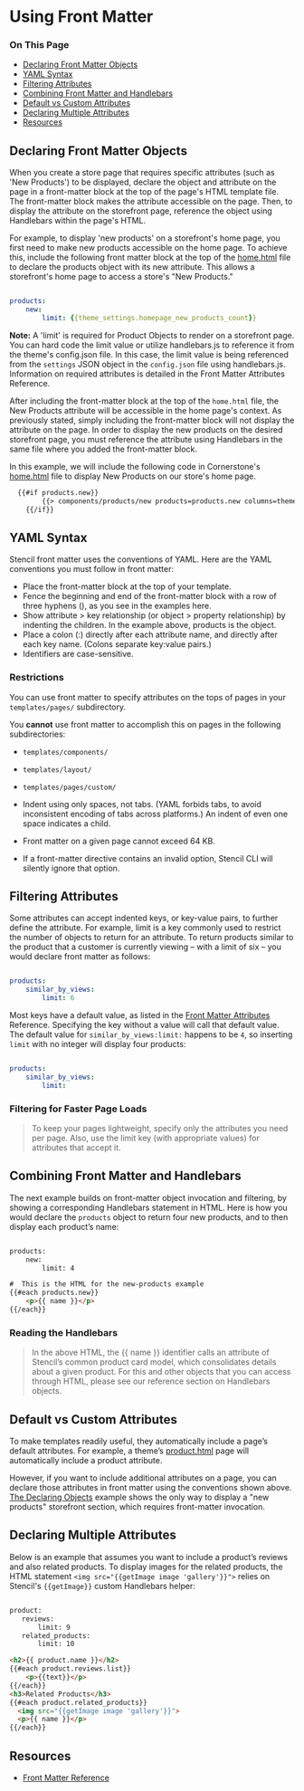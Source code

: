 # Using Front Matter

<div class="otp" id="no-index">

### On This Page
- [Declaring Front Matter Objects](#declaring-front-matter-objects)
- [YAML Syntax](#yaml-syntax)
- [Filtering Attributes](#filtering-attributes)
- [Combining Front Matter and Handlebars](#combining-front-matter-and-handlebars)
- [Default vs Custom Attributes](#default-vs-custom-attributes)
- [Declaring Multiple Attributes](#declaring-multiple-attributes)
- [Resources](#resources)

</div>

## Declaring Front Matter Objects

When you create a store page that requires specific attributes (such as 'New Products') to be displayed, declare the object and attribute on the page in a front-matter block at the top of the page's HTML template file. The front-matter block makes the attribute accessible on the page. Then, to display the attribute on the storefront page, reference the object using Handlebars within the page's HTML.

For example, to display 'new products' on a storefront's home page, you first need to make new products accessible on the home page. To achieve this, include the following front matter block at the top of the [home.html](https://github.com/bigcommerce/cornerstone/blob/master/templates/pages/home.html) file to declare the products object with its new attribute. This allows a storefront's home page to access a store's "New Products."

```yaml

products:
    new:
    	limit: {{theme_settings.homepage_new_products_count}}

```

**Note:** A 'limit' is required for Product Objects to render on a storefront page. You can hard code the limit value or utilize handlebars.js to reference it from the theme's config.json file. In this case, the limit value is being referenced from the `settings` JSON object in the `config.json` file using handlebars.js. Information on required attributes is detailed in the Front Matter Attributes Reference.

After including the front-matter block at the top of the `home.html` file, the New Products attribute will be accessible in the home page's context. As previously stated, simply including the front-matter block will not display the attribute on the page. In order to display the new products on the desired storefront page, you must reference the attribute using Handlebars in the same file where you added the front-matter block.

In this example, we will include the following code in Cornerstone's [home.html](https://github.com/bigcommerce/cornerstone/blob/master/templates/pages/home.html) file to display New Products on our store's home page.

```html
  {{#if products.new}}
        {{> components/products/new products=products.new columns=theme_settings.homepage_new_products_column_count}}
    {{/if}}
```

## YAML Syntax

Stencil front matter uses the conventions of YAML. Here are the YAML conventions you must follow in front matter:

* Place the front-matter block at the top of your template.
* Fence the beginning and end of the front-matter block with a row of three hyphens (), as you see in the examples here.
* Show attribute > key relationship (or object > property relationship) by indenting the children. In the example above, products is the object.
* Place a colon (:) directly after each attribute name, and directly after each key name. (Colons separate key:value pairs.)
* Identifiers are case-sensitive.

### Restrictions

You can use front matter to specify attributes on the tops of pages in your
`templates/pages/` subdirectory.

You **cannot** use front matter to accomplish this on pages in the following subdirectories:
* `templates/components/`
* `templates/layout/`
* `templates/pages/custom/`

* Indent using only spaces, not tabs. (YAML forbids tabs, to avoid inconsistent encoding of tabs across platforms.) An indent of even one space indicates a child.

* Front matter on a given page cannot exceed 64 KB.

* If a front-matter directive contains an invalid option, Stencil CLI will silently ignore that option.

## Filtering Attributes

Some attributes can accept indented keys, or key-value pairs, to further define the attribute. For example, limit is a key commonly used to restrict the number of objects to return for an attribute.
To return products similar to the product that a customer is currently viewing – with a limit of six – you would declare front matter as follows:

```yaml

products:
    similar_by_views:
        limit: 6

```

Most keys have a default value, as listed in the [Front Matter Attributes](https://developer.bigcommerce.com/stencil-docs/reference-docs/front-matter-reference) Reference. Specifying the key without a value will call that default value. The default value for `similar_by_views:limit:` happens to be `4`, so inserting `limit` with no integer will display four products:

```yaml

products:
    similar_by_views:
        limit:

```

<div class="HubBlock--callout">
<div class="CalloutBlock--info">
<div class="HubBlock-content">

<!-- theme:info  -->

### Filtering for Faster Page Loads
> To keep your pages lightweight, specify only the attributes you need per page. Also, use the limit key (with appropriate values) for attributes that accept it.

</div>
</div>
</div>

## Combining Front Matter and Handlebars

The next example builds on front-matter object invocation and filtering, by showing a corresponding Handlebars statement in HTML. Here is how you would declare the `products` object to return four new products, and to then display each product’s name:

```html

products:
    new:
        limit: 4

#  This is the HTML for the new-products example
{{#each products.new}}
    <p>{{ name }}</p>
{{/each}}
```

<div class="HubBlock--callout">
<div class="CalloutBlock--info">
<div class="HubBlock-content">

<!-- theme:info  -->

###  Reading the Handlebars
> In the above HTML, the {{ name }} identifier calls an attribute of Stencil’s common product card model, which consolidates details about a given product. For this and other objects that you can access through HTML, please see our reference section on Handlebars objects.

</div>
</div>
</div>

## Default vs Custom Attributes

To make templates readily useful, they automatically include a page’s default attributes. For example, a theme’s [product.html](https://github.com/bigcommerce/cornerstone/blob/master/templates/pages/product.html) page will automatically include a product attribute.

However, if you want to include additional attributes on a page, you can declare those attributes in front matter using the conventions shown above. [The Declaring Objects](#front-matter-overview_declaring-objects) example shows the only way to display a "new products" storefront section, which requires front-matter invocation.

## Declaring Multiple Attributes

Below is an example that assumes you want to include a product’s reviews and also related products. To display images for the related products, the HTML statement `<img src="{{getImage image 'gallery'}}">` relies on Stencil's `{{getImage}}` custom Handlebars helper:

```html

product:
   reviews:
       limit: 9
   related_products:
       limit: 10

<h2>{{ product.name }}</h2>
{{#each product.reviews.list}}
    <p>{{text}}</p>
{{/each}}
<h3>Related Products</h3>
{{#each product.related_products}}
  <img src="{{getImage image 'gallery'}}">
  <p>{{ name }}</p>
{{/each}}
```

## Resources
* [Front Matter Reference](https://developer.bigcommerce.com/stencil-docs/reference-docs/front-matter-reference)
